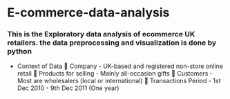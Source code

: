 # E-commerce-data-analysis
### This is the Exploratory data analysis of ecommerce  UK retailers. the data preprocessing  and visualization is done by python
* Context of Data
 Company - UK-based and registered non-store online retail
 Products for selling - Mainly all-occasion gifts
 Customers - Most are wholesalers (local or international)
 Transactions Period - 1st Dec 2010 - 9th Dec 2011 (One year)

